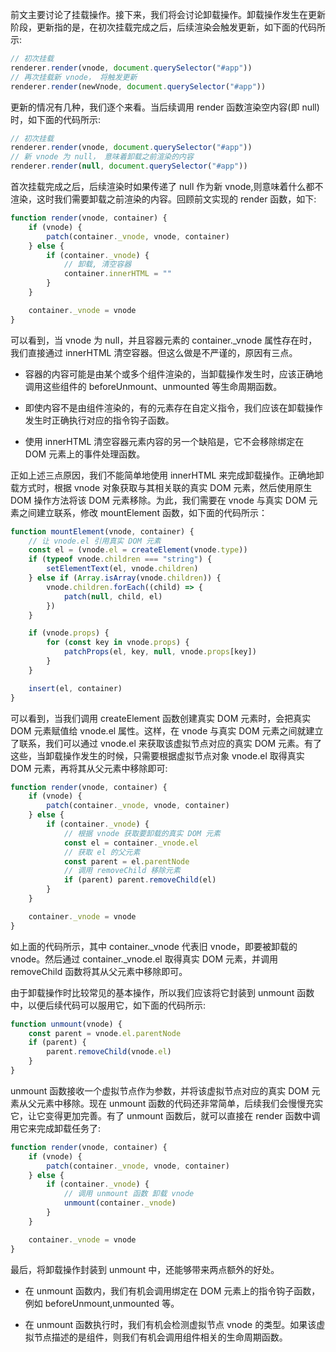 前文主要讨论了挂载操作。接下来，我们将会讨论卸载操作。卸载操作发生在更新阶段，更新指的是，在初次挂载完成之后，后续渲染会触发更新，如下面的代码所示:

```js
// 初次挂载
renderer.render(vnode, document.querySelector("#app"))
// 再次挂载新 vnode， 将触发更新
renderer.render(newVnode, document.querySelector("#app"))
```

更新的情况有几种，我们逐个来看。当后续调用 render 函数渲染空内容(即 null)时，如下面的代码所示:

```js
// 初次挂载
renderer.render(vnode, document.querySelector("#app"))
// 新 vnode 为 null， 意味着卸载之前渲染的内容
renderer.render(null, document.querySelector("#app"))
```

首次挂载完成之后，后续渲染时如果传递了 null 作为新 vnode,则意味着什么都不渲染，这时我们需要卸载之前渲染的内容。回顾前文实现的 render 函数，如下:

```js
function render(vnode, container) {
	if (vnode) {
		patch(container._vnode, vnode, container)
	} else {
		if (container._vnode) {
			// 卸载, 清空容器
			container.innerHTML = ""
		}
	}

	container._vnode = vnode
}
```

可以看到，当 vnode 为 null，并且容器元素的 container.\_vnode 属性存在时，我们直接通过 innerHTML 清空容器。但这么做是不严谨的，原因有三点。

- 容器的内容可能是由某个或多个组件渲染的，当卸载操作发生时，应该正确地调用这些组件的 beforeUnmount、unmounted 等生命周期函数。

- 即使内容不是由组件渲染的，有的元素存在自定义指令，我们应该在卸载操作发生时正确执行对应的指令钩子函数。

- 使用 innerHTML 清空容器元素内容的另一个缺陷是，它不会移除绑定在 DOM 元素上的事件处理函数。

正如上述三点原因，我们不能简单地使用 innerHTML 来完成卸载操作。正确地卸载方式时，根据 vnode 对象获取与其相关联的真实 DOM 元素，然后使用原生 DOM 操作方法将该 DOM 元素移除。为此，我们需要在 vnode 与真实 DOM 元素之间建立联系，修改 mountElement 函数，如下面的代码所示：

```js
function mountElement(vnode, container) {
	// 让 vnode.el 引用真实 DOM 元素
	const el = (vnode.el = createElement(vnode.type))
	if (typeof vnode.children === "string") {
		setElementText(el, vnode.children)
	} else if (Array.isArray(vnode.children)) {
		vnode.children.forEach((child) => {
			patch(null, child, el)
		})
	}

	if (vnode.props) {
		for (const key in vnode.props) {
			patchProps(el, key, null, vnode.props[key])
		}
	}

	insert(el, container)
}
```

可以看到，当我们调用 createElement 函数创建真实 DOM 元素时，会把真实 DOM 元素赋值给 vnode.el 属性。这样，在 vnode 与真实 DOM 元素之间就建立了联系，我们可以通过 vnode.el 来获取该虚拟节点对应的真实 DOM 元素。有了这些，当卸载操作发生的时候，只需要根据虚拟节点对象 vnode.el 取得真实 DOM 元素，再将其从父元素中移除即可:

```js
function render(vnode, container) {
	if (vnode) {
		patch(container._vnode, vnode, container)
	} else {
		if (container._vnode) {
			// 根据 vnode 获取要卸载的真实 DOM 元素
			const el = container._vnode.el
			// 获取 el 的父元素
			const parent = el.parentNode
			// 调用 removeChild 移除元素
			if (parent) parent.removeChild(el)
		}
	}

	container._vnode = vnode
}
```

如上面的代码所示，其中 container.\_vnode 代表旧 vnode，即要被卸载的 vnode。然后通过 container.\_vnode.el 取得真实 DOM 元素，并调用 removeChild 函数将其从父元素中移除即可。

由于卸载操作时比较常见的基本操作，所以我们应该将它封装到 unmount 函数中，以便后续代码可以服用它，如下面的代码所示:

```js
function unmount(vnode) {
	const parent = vnode.el.parentNode
	if (parent) {
		parent.removeChild(vnode.el)
	}
}
```

unmount 函数接收一个虚拟节点作为参数，并将该虚拟节点对应的真实 DOM 元素从父元素中移除。现在 unmount 函数的代码还非常简单，后续我们会慢慢充实它，让它变得更加完善。有了 unmount 函数后，就可以直接在 render 函数中调用它来完成卸载任务了:

```js
function render(vnode, container) {
	if (vnode) {
		patch(container._vnode, vnode, container)
	} else {
		if (container._vnode) {
			// 调用 unmount 函数 卸载 vnode
			unmount(container._vnode)
		}
	}

	container._vnode = vnode
}
```

最后，将卸载操作封装到 unmount 中，还能够带来两点额外的好处。

- 在 unmount 函数内，我们有机会调用绑定在 DOM 元素上的指令钩子函数，例如 beforeUnmount,unmounted 等。

- 在 unmount 函数执行时，我们有机会检测虚拟节点 vnode 的类型。如果该虚拟节点描述的是组件，则我们有机会调用组件相关的生命周期函数。
